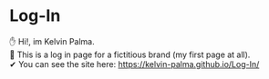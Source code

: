 # Log-In
✋ Hi!, im Kelvin Palma. <br>
👊 This is a log in page for a fictitious brand (my first page at all). <br>
✔ You can see the site here: https://kelvin-palma.github.io/Log-In/ <br>
